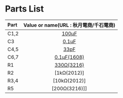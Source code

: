 # Parts List

| Part | Value or name(URL : 秋月電商/千石電商)|
|:----|:----:|
| C1,2 | [100μF](https://akizukidenshi.com/catalog/g/g117877/) |
| C3 | [0.1μF](https://akizukidenshi.com/catalog/g/g100090/) |
| C4,5 | [33pF](https://akizukidenshi.com/catalog/g/g105109/) |
| C6,7 | [0.1μF(1608)](https://akizukidenshi.com/catalog/g/g113374/) |
| R1 | [330Ω(3216)](https://www.sengoku.co.jp/mod/sgk_cart/detail.php?code=EEHD-0CPK) |
| R2 | [1kΩ(2012)] |
| R3,4 | [10kΩ(2012)] |
| R5 | [200Ω(3216)]] |
